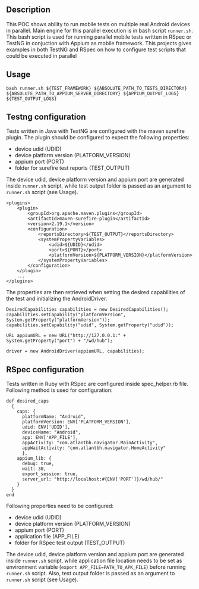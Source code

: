 ## Description

This POC shows ability to run mobile tests on multiple real Android devices in parallel. Main engine for this parallel execution is in bash script `runner.sh`. This bash script is used for running parallel mobile tests written in RSpec or TestNG in conjuction with Appium as mobile framework. This projects gives examples in both TestNG and RSpec on how to configure test scripts that could be executed in parallel


## Usage

```
bash runner.sh ${TEST_FRAMEWORK} ${ABSOLUTE_PATH_TO_TESTS_DIRECTORY} ${ABSOLUTE_PATH_TO_APPIUM_SERVER_DIRECTORY} ${APPIUM_OUTPUT_LOGS} ${TEST_OUTPUT_LOGS}
```

## Testng configuration

Tests written in Java with TestNG are configured with the maven surefire plugin. The plugin should be configured to expect the following properties:
- device udid (UDID)
- device platform version (PLATFORM_VERSION)
- appium port (PORT)
- folder for surefire test reports (TEST_OUTPUT)

The device udid, device platform version and appium port are generated inside `runner.sh` script, while test output folder is passed as an argument to `runner.sh` script (see Usage).

```
<plugins>
    <plugin>
        <groupId>org.apache.maven.plugins</groupId>
        <artifactId>maven-surefire-plugin</artifactId>
        <version>2.19.1</version>
        <configuration>
            <reportsDirectory>${TEST_OUTPUT}</reportsDirectory>
            <systemPropertyVariables>
                <udid>${UDID}</udid>
                <port>${PORT}</port>
                <platformVersion>${PLATFORM_VERSION}</platformVersion>
            </systemPropertyVariables>
        </configuration>
    </plugin>
    ...
</plugins>
```

The properties are then retrieved when setting the desired capabilities of the test and initializing the AndroidDriver.

```
DesiredCapabilities capabilities = new DesiredCapabilities();
capabilities.setCapability("platformVersion", System.getProperty("platformVersion"));
capabilities.setCapability("udid", System.getProperty("udid"));

URL appiumURL = new URL("http://127.0.0.1:" + System.getProperty("port") + "/wd/hub");

driver = new AndroidDriver(appiumURL, capabilities);
```

## RSpec configuration

Tests written in Ruby with RSpec are configured inside spec_helper.rb file. Following method is used for configuration:

```
def desired_caps
  {
    caps: {
      platformName: "Android",
      platformVersion: ENV['PLATFORM_VERSION'],
      udid: ENV['UDID'],
      deviceName: "Android",
      app: ENV['APP_FILE'],
      appActivity: "com.atlantbh.navigator.MainActivity",
      appWaitActivity: "com.atlantbh.navigator.HomeActivity"
      },
    appium_lib: {
      debug: true,
      wait: 30,
      export_session: true,
      server_url: "http://localhost:#{ENV['PORT']}/wd/hub/"
    }
  }
end
```

Following properties need to be configured:
- device udid (UDID)
- device platform version (PLATFORM_VERSION)
- appium port (PORT)
- application file (APP_FILE)
- folder for RSpec test output (TEST_OUTPUT)

The device udid, device platform version and appium port are generated inside `runner.sh` script, while application file location needs to be set as environment variable (`export APP_FILE=PATH_TO_APK_FILE`) before running `runner.sh` script. Also, test output folder is passed as an argument to `runner.sh` script (see Usage).

